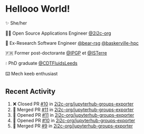 # Hellooo World!

✨ She/her

👩‍💻 Open Source Applications Engineer [@2i2c-org](https://2i2c.org/)

🐻 Ex-Research Software Engineer [@bear-rsg](https://github.com/bear-rsg) [@baskerville-hpc](https://github.com/baskerville-hpc) 

🇫🇷 Former post-doctorante [@IPGP](https://github.com/IPGP) et [@ISTerre](https://www.isterre.fr/) 

💧 PhD graduate [@CDTFluidsLeeds](https://fluid-dynamics.leeds.ac.uk/) 

⌨️ Mech keeb enthusiast 

## Recent Activity 

<!--START_SECTION:activity-->
1. ❌ Closed PR [#10](https://github.com/2i2c-org/jupyterhub-groups-exporter/pull/10) in [2i2c-org/jupyterhub-groups-exporter](https://github.com/2i2c-org/jupyterhub-groups-exporter)
2. 🎉 Merged PR [#11](https://github.com/2i2c-org/jupyterhub-groups-exporter/pull/11) in [2i2c-org/jupyterhub-groups-exporter](https://github.com/2i2c-org/jupyterhub-groups-exporter)
3. 💪 Opened PR [#11](https://github.com/2i2c-org/jupyterhub-groups-exporter/pull/11) in [2i2c-org/jupyterhub-groups-exporter](https://github.com/2i2c-org/jupyterhub-groups-exporter)
4. 💪 Opened PR [#10](https://github.com/2i2c-org/jupyterhub-groups-exporter/pull/10) in [2i2c-org/jupyterhub-groups-exporter](https://github.com/2i2c-org/jupyterhub-groups-exporter)
5. 🎉 Merged PR [#9](https://github.com/2i2c-org/jupyterhub-groups-exporter/pull/9) in [2i2c-org/jupyterhub-groups-exporter](https://github.com/2i2c-org/jupyterhub-groups-exporter)
<!--END_SECTION:activity-->
